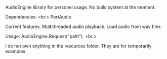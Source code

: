 AudioEngine library for personel usage.
No build system at the moment.

Dependencies: <br.>
PortAudio

Current features.
Multithreaded audio playback.
Load audio from wav files.

Usage:
AudioEngine.Request("path"). <br.>

I do not own anything in the resources folder. They are for temporarily examples.
